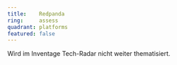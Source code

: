 ```yaml
---
title:    Redpanda  
ring:     assess
quadrant: platforms
featured: false
---
```


Wird im Inventage Tech-Radar nicht weiter thematisiert.
